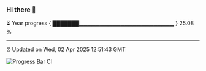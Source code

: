 ### Hi there 👋

⏳ Year progress { ███████▁▁▁▁▁▁▁▁▁▁▁▁▁▁▁▁▁▁▁▁▁▁▁ } 25.08 %

---

⏰ Updated on Wed, 02 Apr 2025 12:51:43 GMT

![Progress Bar CI](https://github.com/DhruviPatel157/GitHub-Actions-Demo/workflows/Progress%20Bar%20CI/badge.svg)
